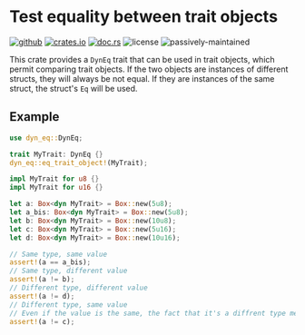 Test equality between trait objects
===================================

[![github](https://img.shields.io/badge/github-rayzeq/dyn--eq-a?style=for-the-badge&logo=github)](https://github.com/Rayzeq/dyn-eq)
[![crates.io](https://img.shields.io/crates/v/dyn-eq?style=for-the-badge&logo=rust)](https://crates.io/crates/dyn-eq)
[![doc.rs](https://img.shields.io/badge/docs.rs-dyn--eq-a?style=for-the-badge&logo=docs.rs)](https://docs.rs/dyn-eq)
![license](https://img.shields.io/crates/l/dyn-eq?style=for-the-badge)
![passively-maintained](https://img.shields.io/badge/maintenance-passively--maintained-brightgreen?style=for-the-badge)

This crate provides a `DynEq` trait that can be used in trait objects,
which permit comparing trait objects. If the two objects are instances of
different structs, they will always be not equal. If they are instances
of the same struct, the struct's `Eq` will be used.

## Example

```rust
use dyn_eq::DynEq;

trait MyTrait: DynEq {}
dyn_eq::eq_trait_object!(MyTrait);

impl MyTrait for u8 {}
impl MyTrait for u16 {}

let a: Box<dyn MyTrait> = Box::new(5u8);
let a_bis: Box<dyn MyTrait> = Box::new(5u8);
let b: Box<dyn MyTrait> = Box::new(10u8);
let c: Box<dyn MyTrait> = Box::new(5u16);
let d: Box<dyn MyTrait> = Box::new(10u16);

// Same type, same value
assert!(a == a_bis);
// Same type, different value
assert!(a != b);
// Different type, different value
assert!(a != d);
// Different type, same value
// Even if the value is the same, the fact that it's a diffrent type means it's not equal
assert!(a != c);
```